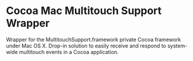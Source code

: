 Cocoa Mac Multitouch Support Wrapper
====================================

Wrapper for the MultitouchSupport.framework private Cocoa framework under Mac OS X. Drop-in solution to easily receive and respond to system-wide multitouch events in a Cocoa application.
